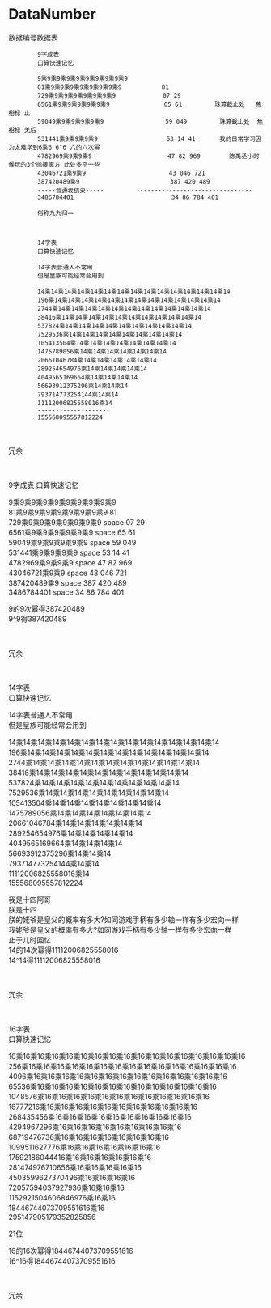 # DataNumber
数据编号数据表

            9字成表
            口算快速记忆

            9乘9乘9乘9乘9乘9乘9乘9乘9乘9                         
            81乘9乘9乘9乘9乘9乘9乘9乘9           81             
            729乘9乘9乘9乘9乘9乘9乘9             07 29           
            6561乘9乘9乘9乘9乘9乘9               65 61         珠算截止处   焦裕禄 止
            59049乘9乘9乘9乘9乘9                 59 049         珠算截止处  焦裕禄 无后
            531441乘9乘9乘9乘9                   53 14 41　　　　我的日常学习因为太难学到6乘6 6^6 六的六次幂 
            4782969乘9乘9乘9                     47 82 969        陈禹丞小时候玩的3个抛接魔方 此处多空一些
            43046721乘9乘9                       43 046 721      
            387420489‬乘9                         387 420 489
            -----普通表结束-----         --------------------------------   
            3486784401                           34 86 784 401   
            
            俗称九九归一
            


            14字表
            口算快速记忆

            14字表普通人不常用  
            但是皇族可能经常会用到 

            14乘14乘14乘14乘14乘14乘14乘14乘14乘14乘14乘14乘14乘14乘14 
            196乘14乘14乘14乘14乘14乘14乘14乘14乘14乘14乘14乘14乘14   
            2744‬乘14乘14乘14乘14乘14乘14乘14乘14乘14乘14乘14乘14       
            38416乘14乘14乘14乘14乘14乘14乘14乘14乘14乘14乘14         
            537824‬乘14乘14乘14乘14乘14乘14乘14乘14乘14乘14            
            7529536‬乘14乘14乘14乘14乘14乘14乘14乘14乘14                
            105413504‬乘14乘14乘14乘14乘14乘14乘14乘14                  
            1475789056乘14乘14乘14乘14乘14乘14乘14                   
            20661046784‬乘14乘14乘14乘14乘14乘14                      
            289254654976乘14乘14乘14乘14乘14                          
            4049565169664‬乘14乘14乘14乘14                            
            56693912375296‬乘14乘14乘14                                
            793714773254144‬乘14乘14                                   
            11112006825558016乘14 
            --------------------
            155568095557812224‬                                       


</br>
</br>
冗余</br>
</br>
</br>



9字成表
口算快速记忆

9乘9乘9乘9乘9乘9乘9乘9乘9乘9                         </br>
81乘9乘9乘9乘9乘9乘9乘9乘9           81              </br>
729乘9乘9乘9乘9乘9乘9乘9     space   07 29           </br>
6561乘9乘9乘9乘9乘9乘9       space   65 61           </br>
59049乘9乘9乘9乘9乘9        space    59 049          </br>
531441乘9乘9乘9乘9          space    53 14 41        </br>
4782969乘9乘9乘9           space     47 82 969        </br>
43046721乘9乘9            space      43 046 721       </br>
387420489‬乘9             space       387 420 489      </br>
3486784401              space        34 86 784 401    </br>

9的9次幂得387420489</br>
9^9得387420489</br>


</br>
</br>
冗余</br>
</br>
</br>

14字表</br>
口算快速记忆</br>

14字表普通人不常用  </br>
但是皇族可能经常会用到  </br>

14乘14乘14乘14乘14乘14乘14乘14乘14乘14乘14乘14乘14乘14乘14 </br>
196乘14乘14乘14乘14乘14乘14乘14乘14乘14乘14乘14乘14乘14    </br>
2744‬乘14乘14乘14乘14乘14乘14乘14乘14乘14乘14乘14乘14       </br>
38416乘14乘14乘14乘14乘14乘14乘14乘14乘14乘14乘14          </br>
537824‬乘14乘14乘14乘14乘14乘14乘14乘14乘14乘14             </br>
7529536‬乘14乘14乘14乘14乘14乘14乘14乘14乘14                </br>
105413504‬乘14乘14乘14乘14乘14乘14乘14乘14                  </br>
1475789056乘14乘14乘14乘14乘14乘14乘14                    </br>
20661046784‬乘14乘14乘14乘14乘14乘14                       </br>
289254654976乘14乘14乘14乘14乘14                          </br>
4049565169664‬乘14乘14乘14乘14                             </br>
56693912375296‬乘14乘14乘14                                </br>
793714773254144‬乘14乘14                                   </br>
11112006825558016乘14                                     </br>
155568095557812224‬                                        </br>

我是十四阿哥</br>
朕是十四</br>
朕的姥爷是皇父的概率有多大?如同游戏手柄有多少轴一样有多少宏向一样</br>
我姥爷是皇父的概率有多大?如同游戏手柄有多少轴一样有多少宏向一样</br>
止于儿时回忆</br>
14的14次幂得11112006825558016</br>
14^14得11112006825558016</br>

</br>
</br>
冗余</br>
</br>
</br>

16字表</br>
口算快速记忆</br>

16乘16乘16乘16乘16乘16乘16乘16乘16乘16乘16乘16乘16乘16乘16乘16乘16 </br>
256‬乘16乘16乘16乘16乘16乘16乘16乘16乘16乘16乘16乘16乘16乘16乘16   </br>
4096乘16乘16乘16乘16乘16乘16乘16乘16乘16乘16乘16乘16乘16乘16     </br>
65536‬乘16乘16乘16乘16乘16乘16乘16乘16乘16乘16乘16乘16乘16        </br>
1048576乘16乘16乘16乘16乘16乘16乘16乘16乘16乘16乘16乘16          </br>
16777216‬‬乘16乘16乘16乘16乘16乘16乘16乘16乘16乘16乘16             </br>
268435456乘16乘16乘16乘16乘16乘16乘16乘16乘16乘16                </br>
4294967296乘16乘16乘16乘16乘16乘16乘16乘16乘16                   </br>
68719476736‬乘16乘16乘16乘16乘16乘16乘16乘16                      </br>
1099511627776乘16乘16乘16乘16乘16乘16乘16                        </br>
17592186044416‬乘16乘16乘16乘16乘16乘16                           </br>
281474976710656‬‬乘16乘16乘16乘16乘16                              </br>
4503599627370496‬乘16乘16乘16乘16                                </br>
72057594037927936乘16乘16乘16                                   </br>
1152921504606846976乘16乘16                                     </br>
18446744073709551616乘16                                        </br>
295147905179352825856                                           </br>

21位

16的16次幂得18446744073709551616</br>
16^16得18446744073709551616</br>



</br>
</br>
冗余</br>
</br>
</br>
